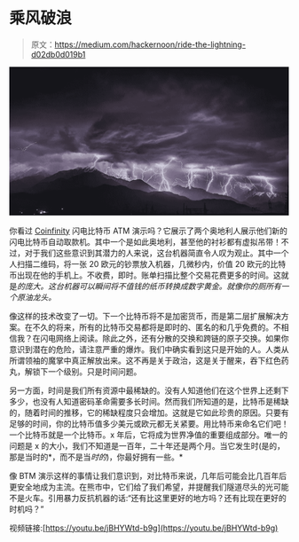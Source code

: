 # 乘风破浪

> 原文：<https://medium.com/hackernoon/ride-the-lightning-d02db0d019b1>

![](img/562b36cef6e8b2c7350195facd693d39.png)

你看过 [Coinfinity](https://medium.com/u/35232e2545fe?source=post_page-----d02db0d019b1--------------------------------) 闪电比特币 ATM 演示吗？它展示了两个奥地利人展示他们新的闪电比特币自动取款机。其中一个是如此奥地利，甚至他的衬衫都有虚拟吊带！不过，对于我们这些意识到其潜力的人来说，这台机器简直令人叹为观止。其中一个人扫描二维码，将一张 20 欧元的钞票放入机器，几微秒内，价值 20 欧元的比特币出现在他的手机上。不收费，即时。账单扫描比整个交易花费更多的时间。这就是*的庞大。这台机器可以瞬间将不值钱的纸币转换成数字黄金。就像你的厕所有一个原油龙头。*

像这样的技术改变了一切。下一个比特币将不是加密货币，而是第二层扩展解决方案。在不久的将来，所有的比特币交易都将是即时的、匿名的和几乎免费的。不相信我？在闪电网络上阅读。除此之外，还有分散的交换和跨链的原子交换。如果你意识到潜在的危险，请注意严重的爆炸。我们中确实看到这只是开始的人。人类从所谓领袖的魔掌中真正解放出来。这不再是关于政治，这是关于醒来，吞下红色药丸，解锁下一个级别。只是时间问题。

另一方面，时间是我们所有资源中最稀缺的。没有人知道他们在这个世界上还剩下多少，也没有人知道密码革命需要多长时间。然而我们所知道的是，比特币是稀缺的，随着时间的推移，它的稀缺程度只会增加。这就是它如此珍贵的原因。只要有足够的时间，你的比特币值多少美元或欧元都无关紧要。用比特币来命名它们吧！一个比特币就是一个比特币。x 年后，它将成为世界净值的重要组成部分。唯一的问题是 x 的大小，我们不知道是一百年，二十年还是两个月。当它发生时(是的，那是当时的*，而不是当*时的*)，你最好拥有一些。*

像 BTM 演示这样的事情让我们意识到，对比特币来说，几年后可能会比几百年后更安全地成为主流。在熊市中，它们给了我们希望，并提醒我们隧道尽头的光可能不是火车。引用暴力反抗机器的话:“还有比这里更好的地方吗？还有比现在更好的时机吗？”

视频链接:[https://youtu.be/jBHYWtd-b9g](https://youtu.be/jBHYWtd-b9g)